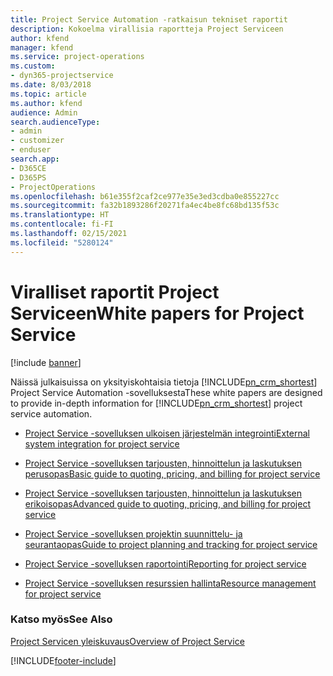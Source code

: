 ```yaml
---
title: Project Service Automation -ratkaisun tekniset raportit
description: Kokoelma virallisia raportteja Project Serviceen
author: kfend
manager: kfend
ms.service: project-operations
ms.custom:
- dyn365-projectservice
ms.date: 8/03/2018
ms.topic: article
ms.author: kfend
audience: Admin
search.audienceType:
- admin
- customizer
- enduser
search.app:
- D365CE
- D365PS
- ProjectOperations
ms.openlocfilehash: b61e355f2caf2ce977e35e3ed3cdba0e855227cc
ms.sourcegitcommit: fa32b1893286f20271fa4ec4be8fc68bd135f53c
ms.translationtype: HT
ms.contentlocale: fi-FI
ms.lasthandoff: 02/15/2021
ms.locfileid: "5280124"
---
```

# <a name="white-papers-for-project-service"></a><span data-ttu-id="83801-103">Viralliset raportit Project Serviceen</span><span class="sxs-lookup"><span data-stu-id="83801-103">White papers for Project Service</span></span>

[!include [banner](../includes/psa-now-project-operations.md)]

<span data-ttu-id="83801-104">Näissä julkaisuissa on yksityiskohtaisia tietoja [!INCLUDE[pn_crm_shortest](../includes/pn-crm-shortest.md)] Project Service Automation -sovelluksesta</span><span class="sxs-lookup"><span data-stu-id="83801-104">These white papers are designed to provide in-depth information for [!INCLUDE[pn_crm_shortest](../includes/pn-crm-shortest.md)] project service automation.</span></span>

-   [<span data-ttu-id="83801-105">Project Service -sovelluksen ulkoisen järjestelmän integrointi</span><span class="sxs-lookup"><span data-stu-id="83801-105">External system integration for project service</span></span>](https://go.microsoft.com/fwlink/?LinkId=825445)

-   [<span data-ttu-id="83801-106">Project Service -sovelluksen tarjousten, hinnoittelun ja laskutuksen perusopas</span><span class="sxs-lookup"><span data-stu-id="83801-106">Basic guide to quoting, pricing, and billing for project service</span></span>](https://go.microsoft.com/fwlink/?LinkId=825241)

-   [<span data-ttu-id="83801-107">Project Service -sovelluksen tarjousten, hinnoittelun ja laskutuksen erikoisopas</span><span class="sxs-lookup"><span data-stu-id="83801-107">Advanced guide to quoting, pricing, and billing for project service</span></span>](https://go.microsoft.com/fwlink/?LinkId=825242)

-   [<span data-ttu-id="83801-108">Project Service -sovelluksen projektin suunnittelu- ja seurantaopas</span><span class="sxs-lookup"><span data-stu-id="83801-108">Guide to project planning and tracking for project service</span></span>](https://go.microsoft.com/fwlink/?LinkId=825243)

-   [<span data-ttu-id="83801-109">Project Service -sovelluksen raportointi</span><span class="sxs-lookup"><span data-stu-id="83801-109">Reporting for project service</span></span>](https://go.microsoft.com/fwlink/?LinkId=825446)

-   [<span data-ttu-id="83801-110">Project Service -sovelluksen resurssien hallinta</span><span class="sxs-lookup"><span data-stu-id="83801-110">Resource management for project service</span></span>](https://go.microsoft.com/fwlink/?LinkId=825244)

### <a name="see-also"></a><span data-ttu-id="83801-111">Katso myös</span><span class="sxs-lookup"><span data-stu-id="83801-111">See Also</span></span>
 [<span data-ttu-id="83801-112">Project Servicen yleiskuvaus</span><span class="sxs-lookup"><span data-stu-id="83801-112">Overview of Project Service</span></span>](../psa/overview.md)


[!INCLUDE[footer-include](../includes/footer-banner.md)]